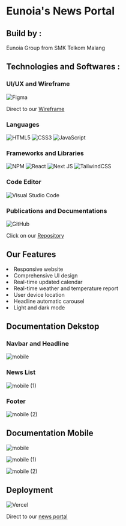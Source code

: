 # Eunoia's News Portal

## Build by : 

Eunoia Group from SMK Telkom Malang

## Technologies and Softwares :
### UI/UX and Wireframe
![Figma](https://img.shields.io/badge/figma-%23F24E1E.svg?style=for-the-badge&logo=figma&logoColor=white)

Direct to our [Wireframe](https://www.figma.com/community/file/1220719797731478608)

### Languages
![HTML5](https://img.shields.io/badge/html5-%23E34F26.svg?style=for-the-badge&logo=html5&logoColor=white)
![CSS3](https://img.shields.io/badge/css3-%231572B6.svg?style=for-the-badge&logo=css3&logoColor=white)
![JavaScript](https://img.shields.io/badge/javascript-%23323330.svg?style=for-the-badge&logo=javascript&logoColor=%23F7DF1E)

### Frameworks and Libraries
![NPM](https://img.shields.io/badge/NPM-%23CB3837.svg?style=for-the-badge&logo=npm&logoColor=white)
![React](https://img.shields.io/badge/react-%2320232a.svg?style=for-the-badge&logo=react&logoColor=%2361DAFB)
![Next JS](https://img.shields.io/badge/Next-black?style=for-the-badge&logo=next.js&logoColor=white)
![TailwindCSS](https://img.shields.io/badge/tailwindcss-%2338B2AC.svg?style=for-the-badge&logo=tailwind-css&logoColor=white)

### Code Editor
![Visual Studio Code](https://img.shields.io/badge/Visual%20Studio%20Code-0078d7.svg?style=for-the-badge&logo=visual-studio-code&logoColor=white)

### Publications and Documentations
![GitHub](https://img.shields.io/badge/github-%23121011.svg?style=for-the-badge&logo=github&logoColor=white)

Click on our [Repository](https://github.com/Eunoia-DBT-Malang/NewsPortal_Chapter-3)

## Our Features
<li> Responsive website
<li> Comprehensive UI design
<li> Real-time updated calendar
<li> Real-time weather and temperature report
<li> User device location
<li> Headline automatic carousel
<li> Light and dark mode

## Documentation Dekstop
### Navbar and Headline
![mobile](https://user-images.githubusercontent.com/99931057/227699206-e86e7892-cc1b-4c8c-9ca7-c0988fd375d5.png)

### News List
![mobile (1)](https://user-images.githubusercontent.com/99931057/227699255-4a3c1806-d535-4889-92d0-a4bc21acf366.png)

### Footer
![mobile (2)](https://user-images.githubusercontent.com/99931057/227699284-8f98f40d-20f9-4ac1-af43-e69c8280bd16.png)

## Documentation Mobile
![mobile](https://user-images.githubusercontent.com/99931057/227710769-0dfe0152-fbe7-4bb8-b631-3624d8a9d92d.png)  

![mobile (1)](https://user-images.githubusercontent.com/99931057/227710773-19271447-61d2-4711-ae40-2c94223eaf0b.png) 

![mobile (2)](https://user-images.githubusercontent.com/99931057/227710775-3c37c791-c2c9-48ba-a7bc-ed005835f64c.png)

## Deployment
![Vercel](https://img.shields.io/badge/vercel-%23000000.svg?style=for-the-badge&logo=vercel&logoColor=white)

Direct to our [news portal](https://eunoia-news-app.vercel.app/)
